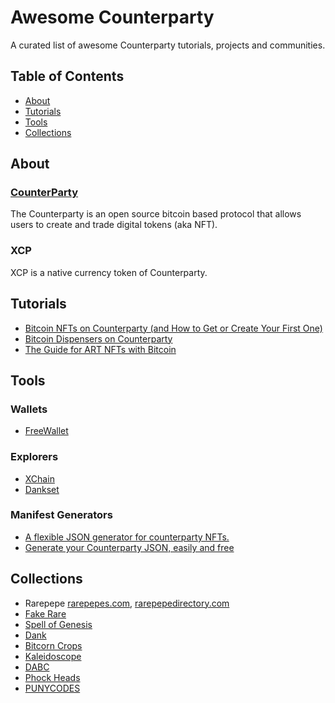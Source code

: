 # Awesome Counterparty

A curated list of awesome Counterparty tutorials, projects and communities.

## Table of Contents

- [About](#about)
- [Tutorials](#tutorials)
- [Tools](#tools)
- [Collections](#collections)

## About

### [CounterParty](https://counterparty.io)

The Counterparty is an open source bitcoin based protocol that allows users to create and trade digital tokens (aka NFT).

### XCP

XCP is a native currency token of Counterparty.

## Tutorials

- [Bitcoin NFTs on Counterparty (and How to Get or Create Your First One)](https://bitcoin-takeover.com/bitcoin-nfts-on-counterparty-and-how-to-get-or-create-your-first-one)
- [Bitcoin Dispensers on Counterparty](https://fakeraredirectory.com/bitcoin-dispensers-on-counterparty)
- [The Guide for ART NFTs with Bitcoin](https://paper.dropbox.com/published/The-Guide-for-ART-NFTs-with-Bitcoin-tQknFTbVFpfYLPy37fyI2C6)

## Tools

### Wallets

- [FreeWallet](https://freewallet.io)

### Explorers

- [XChain](https://xchain.io)
- [Dankset](https://dankset.io)

### Manifest Generators

- [A flexible JSON generator for counterparty NFTs.](https://www.enhanced.cards)
- [Generate your Counterparty JSON, easily and free](https://easyasset.art)

## Collections

- Rarepepe [rarepepes.com](https://rarepepes.com), [rarepepedirectory.com](http://rarepepedirectory.com)
- [Fake Rare](https://fakeraredirectory.com)
- [Spell of Genesis](https://spellsofgenesis.com)
- [Dank](https://dankdirectory.wordpress.com/)
- [Bitcorn Crops](https://bitcorns.com)
- [Kaleidoscope](https://www.kaleidoscopexcp.com)
- [DABC](https://droolingapebus.club)
- [Phock Heads](https://phockheads.wordpress.com)
- [PUNYCODES](http://punycodes.xcp.coinsite.io)

